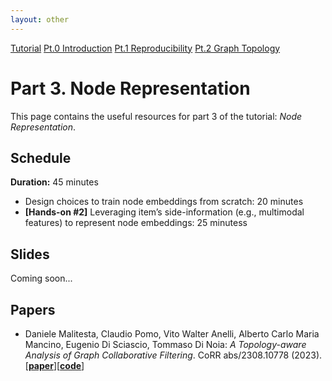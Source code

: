 ```yaml
---
layout: other
---
```


<div class="button-container">
    <a href="https://sisinflab.github.io/tutorial-gnns-recsys-log2023" class="button">Tutorial</a>
    <a href="https://sisinflab.github.io/tutorial-gnns-recsys-log2023/sections/introduction/" class="button">Pt.0 Introduction</a>
    <a href="https://sisinflab.github.io/tutorial-gnns-recsys-log2023/sections/reproducibility/" class="button">Pt.1 Reproducibility</a>
    <a href="https://sisinflab.github.io/tutorial-gnns-recsys-log2023/sections/graph_topology/" class="button">Pt.2 Graph Topology</a>
</div>

# Part 3. Node Representation

This page contains the useful resources for part 3 of the tutorial: _Node Representation_.

## Schedule
**Duration:** 45 minutes

- Design choices to train node embeddings from scratch: 20 minutes
- **[Hands-on #2]** Leveraging item’s side-information (e.g., multimodal features) to represent node embeddings: 25 minutess

## Slides
Coming soon...

## Papers

- Daniele Malitesta, Claudio Pomo, Vito Walter Anelli, Alberto Carlo Maria Mancino, Eugenio Di Sciascio, Tommaso Di Noia: _A Topology-aware Analysis of Graph Collaborative Filtering_. CoRR abs/2308.10778 (2023).  
\[[**paper**](https://sisinflab.github.io/tutorial-gnns-recsys-log2023/assets/papers/arXiv.pdf)\]\[[**code**](https://github.com/sisinflab/Graph-Characteristics)\]
